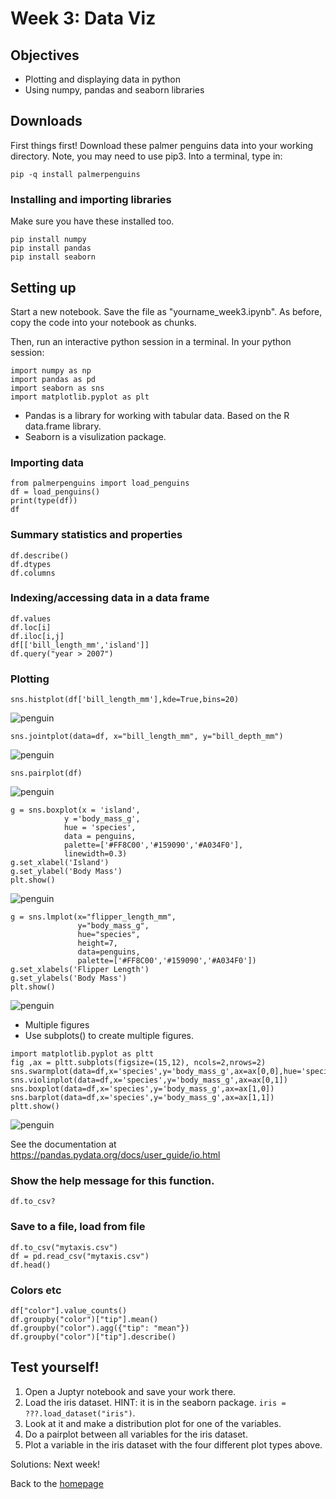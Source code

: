 # Week 3: Data Viz
## Objectives 
- Plotting and displaying data in python
- Using numpy, pandas and seaborn libraries
  
## Downloads  
First things first! Download these palmer penguins data into your working directory. Note, you may need to use pip3. 
Into a terminal, type in: 
```
pip -q install palmerpenguins
```

### Installing and importing libraries 

Make sure you have these installed too. 
```
pip install numpy
pip install pandas
pip install seaborn
```

## Setting up
Start a new notebook. Save the file as "yourname_week3.ipynb". 
As before, copy the code into your notebook as chunks. 

Then, run an interactive python session in a terminal. In your python session:
```
import numpy as np
import pandas as pd
import seaborn as sns
import matplotlib.pyplot as plt
```
- Pandas is a library for working with tabular data. Based on the R data.frame library.
- Seaborn is a visulization package. 

### Importing data 
```
from palmerpenguins import load_penguins
df = load_penguins()
print(type(df))
df
```
### Summary statistics and properties 
```
df.describe()
df.dtypes
df.columns
```
### Indexing/accessing data in a data frame 
```
df.values
df.loc[i] 
df.iloc[i,j]
df[['bill_length_mm','island']]
df.query("year > 2007")

```

### Plotting 
```
sns.histplot(df['bill_length_mm'],kde=True,bins=20)
```
![penguin](../imgs/penguin_histplot.png)
```
sns.jointplot(data=df, x="bill_length_mm", y="bill_depth_mm") 
```
![penguin](../imgs/penguin_scatterplot.png)
```
sns.pairplot(df)
```
![penguin](../imgs/penguin_pairs.png)
```
g = sns.boxplot(x = 'island',
            y ='body_mass_g',
            hue = 'species',
            data = penguins,
            palette=['#FF8C00','#159090','#A034F0'],
            linewidth=0.3)
g.set_xlabel('Island')
g.set_ylabel('Body Mass')
plt.show() 
```
![penguin](../imgs/penguin_boxplot.png)

```
g = sns.lmplot(x="flipper_length_mm",
               y="body_mass_g",
               hue="species",
               height=7,
               data=penguins,
               palette=['#FF8C00','#159090','#A034F0'])
g.set_xlabels('Flipper Length')
g.set_ylabels('Body Mass')
plt.show() 
```
![penguin](../imgs/penguin_lmplot.png)

- Multiple figures
- Use subplots() to create multiple figures.
```
import matplotlib.pyplot as pltt
fig ,ax = pltt.subplots(figsize=(15,12), ncols=2,nrows=2)
sns.swarmplot(data=df,x='species',y='body_mass_g',ax=ax[0,0],hue='species')
sns.violinplot(data=df,x='species',y='body_mass_g',ax=ax[0,1])
sns.boxplot(data=df,x='species',y='body_mass_g',ax=ax[1,0])
sns.barplot(data=df,x='species',y='body_mass_g',ax=ax[1,1])
pltt.show()
```
![penguin](../imgs/penguin_multiple.png)

See the documentation at https://pandas.pydata.org/docs/user_guide/io.html


### Show the help message for this function.
```
df.to_csv?
```     

### Save to a file, load from file 
```
df.to_csv("mytaxis.csv")
df = pd.read_csv("mytaxis.csv")
df.head()
```    

### Colors etc
```
df["color"].value_counts()
df.groupby("color")["tip"].mean()
df.groupby("color").agg({"tip": "mean"})    
df.groupby("color")["tip"].describe()
```


## Test yourself!
1. Open a Juptyr notebook and save your work there.
2. Load the iris dataset. HINT: it is in the seaborn package. `iris = ???.load_dataset("iris")`.
3. Look at it and make a distribution plot for one of the variables. 
4. Do a pairplot between all variables for the iris dataset.
5. Plot a variable in the iris dataset with the four different plot types above. 

Solutions: Next week!

Back to the [homepage](../README.md)


